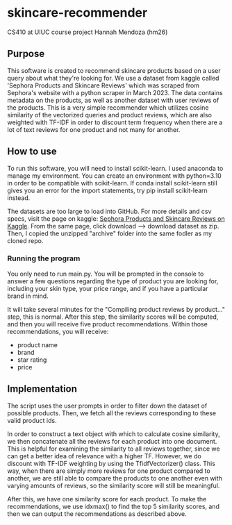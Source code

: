 # skincare-recommender
CS410 at UIUC course project
Hannah Mendoza (hm26)

## Purpose 

This software is created to recommend skincare products based on a user query about what they're looking for. We use a dataset from kaggle called 'Sephora Products and Skincare Reviews' which was scraped from Sephora's website with a python scraper in March 2023. The data contains metadata on the products, as well as another dataset with user reviews of the products. This is a very simple recommender which utilizes cosine similarity of the vectorized queries and product reviews, which are also weighted with TF-IDF in order to discount term frequency when there are a lot of text reviews for one product and not many for another.

## How to use 

To run this software, you will need to install scikit-learn. I used anaconda to manage my environment. You can create an environment with python=3.10 in order to be compatible with scikit-learn. If conda install scikit-learn still gives you an error for the import statements, try pip install scikit-learn instead.

The datasets are too large to load into GitHub. For more details and csv specs, visit the page on kaggle: [Sephora Products and Skincare Reviews on Kaggle](https://www.kaggle.com/datasets/nadyinky/sephora-products-and-skincare-reviews/data). From the same page, click download --> download dataset as zip. Then, I copied the unzipped "archive" folder into the same fodler as my cloned repo.

### Running the program 

You only need to run main.py. You will be prompted in the console to answer a few questions regarding the type of product you are looking for, including your skin type, your price range, and if you have a particular brand in mind. 

It will take several minutes for the "Compiling product reviews by product..." step, this is normal. After this step, the similarity scores will be computed, and then you will receive five product recommendations. Within those recommendations, you will receive: 
* product name
* brand
* star rating
* price

## Implementation 

The script uses the user prompts in order to filter down the dataset of possible products. Then, we fetch all the reviews corresponding to these valid product ids. 

In order to construct a text object with which to calculate cosine similarity, we then concatenate all the reviews for each product into one document. This is helpful for examining the similarity to all reviews together, since we can get a better idea of relevance with a higher TF. However, we do discount with TF-IDF weighting by using the TfidfVectorizer() class. This way, when there are simply more reviews for one product compared to another, we are still able to compare the products to one another even with varying amounts of reviews, so the similarity score will still be meaningful. 

After this, we have one similarity score for each product. To make the recommendations, we use idxmax() to find the top 5 similarity scores, and then we can output the recommendations as described above.
